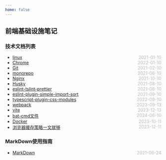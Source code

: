 ```yaml
---
home: false
---
```

## 前端基础设施笔记

### 技术文档列表
* [linux](./linux)  <span style="color:#bbb; float:right">2021-01-10</span>
* [Chrome](./chrome)  <span style="color:#bbb; float:right">2022-01-10</span>
* [Git](./git)  <span style="color:#bbb; float:right">2021-02-10</span>
* [monorepo](./monorepo)  <span style="color:#bbb; float:right">2021-06-10</span>
* [Nginx](./nginx)  <span style="color:#bbb; float:right">2021-10-10</span>
* [Husky](./husky)  <span style="color:#bbb; float:right">2021-08-10</span>
* [eslint-tslint-prettier](./eslint-tslint-prettier)  <span style="color:#bbb; float:right">2021-08-10</span>
* [eslint-plugin-simple-import-sort](./eslint-plugin-simple-import-sort)  <span style="color:#bbb; float:right">2021-09-10</span>
* [typescript-plugin-css-modules](./typescript-plugin-css-modules)  <span style="color:#bbb; float:right">2022-09-10</span>
* [webpack](./webpack)  <span style="color:#bbb; float:right">2023-09-13</span>
* [vite](./vite)  <span style="color:#bbb; float:right">2023-12-13</span>
* [bat-cmd文件](./bat-cmd-file)  <span style="color:#bbb; float:right">2024-06-10</span>
* [Docker](./docker)  <span style="color:#bbb; float:right">2023-10-11</span>
* [浏览器缓存策略一文就够](https://juejin.cn/post/6844903747357769742?utm_source=gold_browser_extension) <span style="color:#bbb; float:right">2023-12-11</span>

### MarkDown使用指南
* [MarkDown](../blog-daily/use-markdown)  <span style="color:#bbb; float:right">2021-06-24</span>
